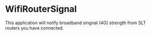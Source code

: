 # WifiRouterSignal
This application will notify broadband singnal (4G) strength from SLT routers you have connected.
